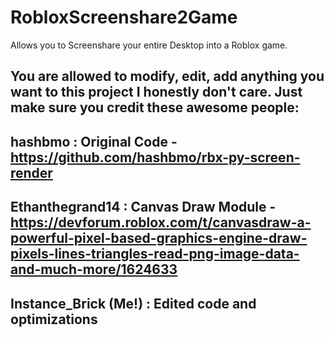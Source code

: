 # RobloxScreenshare2Game
Allows you to Screenshare your entire Desktop into a Roblox game.

You are allowed to modify, edit, add anything you want to this project I honestly don't care. Just make sure you credit these awesome people:
-
hashbmo : Original Code - https://github.com/hashbmo/rbx-py-screen-render
-
Ethanthegrand14 : Canvas Draw Module - https://devforum.roblox.com/t/canvasdraw-a-powerful-pixel-based-graphics-engine-draw-pixels-lines-triangles-read-png-image-data-and-much-more/1624633
-
Instance_Brick (Me!) : Edited code and optimizations
-
